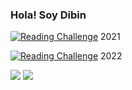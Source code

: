 ### Hola! Soy Dibin

[![Reading Challenge](https://img.shields.io/badge/Reading%20Challenge-8%2F8-orange?logo=bookStack)](https://www.goodreads.com/user_challenges/30365611) 2021

[![Reading Challenge](https://img.shields.io/badge/Reading%20Challenge-4%2F7-orange?logo=bookStack)](https://www.goodreads.com/user_challenges/32752234) 2022

<img src="https://github-readme-stats.vercel.app/api?username=dibinantonyjose&count_private=true&show_icons=true&hide_title=true&bg_color=181818&title_color=1FD5F5&text_color=ffffff&icon_color=1FD5F5&border_color=1FD5F5" />

<img src="https://github-readme-stats.vercel.app/api/top-langs/?username=dibinantonyjose&langs_count=10&layout=compact&bg_color=181818&title_color=1FD5F5&text_color=ffffff&border_color=1FD5F5" />
